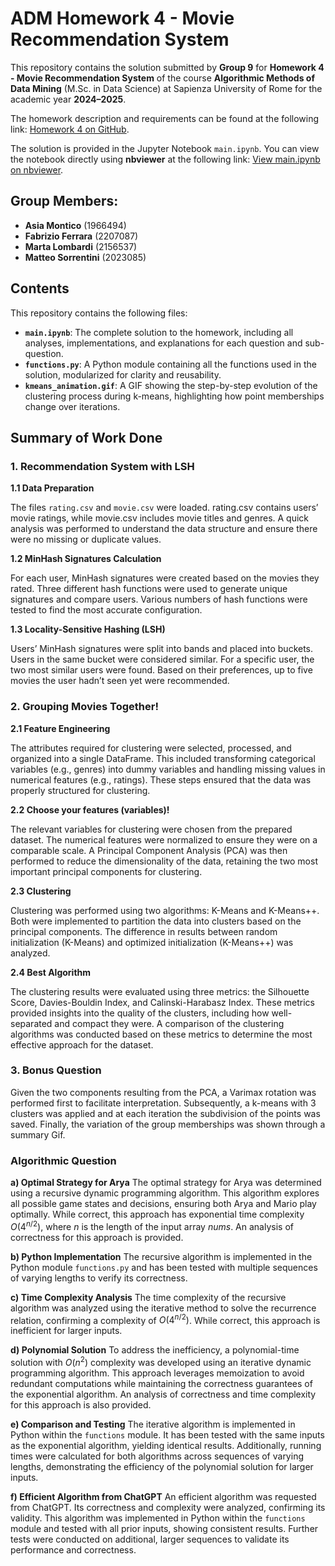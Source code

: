 # ADM Homework 4 - Movie Recommendation System

This repository contains the solution submitted by **Group 9** for **Homework 4 - Movie Recommendation System** of the course **Algorithmic Methods of Data Mining** (M.Sc. in Data Science) at Sapienza University of Rome for the academic year **2024–2025**. 

The homework description and requirements can be found at the following link: [Homework 4 on GitHub](https://github.com/Sapienza-University-Rome/ADM/tree/master/2024/Homework_4).

The solution is provided in the Jupyter Notebook `main.ipynb`. You can view the notebook directly using **nbviewer** at the following link: [View main.ipynb on nbviewer](https://nbviewer.org/github/FabrizioFerrara03/ADM-HW4/blob/main/main.ipynb).

## Group Members:
- **Asia Montico** (1966494)
- **Fabrizio Ferrara** (2207087)
- **Marta Lombardi** (2156537)
- **Matteo Sorrentini** (2023085)

## Contents

This repository contains the following files:

- **`main.ipynb`**: The complete solution to the homework, including all analyses, implementations, and explanations for each question and sub-question.
- **`functions.py`**: A Python module containing all the functions used in the solution, modularized for clarity and reusability.
- **`kmeans_animation.gif`**: A GIF showing the step-by-step evolution of the clustering process during k-means, highlighting how point memberships change over iterations.

## Summary of Work Done

### 1. Recommendation System with LSH
**1.1 Data Preparation**

The files `rating.csv` and `movie.csv` were loaded. rating.csv contains users’ movie ratings, while movie.csv includes movie titles and genres. A quick analysis was performed to understand the data structure and ensure there were no missing or duplicate values.

**1.2 MinHash Signatures Calculation**

For each user, MinHash signatures were created based on the movies they rated. Three different hash functions were used to generate unique signatures and compare users. Various numbers of hash functions were tested to find the most accurate configuration.

**1.3 Locality-Sensitive Hashing (LSH)**

Users’ MinHash signatures were split into bands and placed into buckets. Users in the same bucket were considered similar. For a specific user, the two most similar users were found. Based on their preferences, up to five movies the user hadn’t seen yet were recommended.

### 2. Grouping Movies Together!
**2.1 Feature Engineering**

The attributes required for clustering were selected, processed, and organized into a single DataFrame. This included transforming categorical variables (e.g., genres) into dummy variables and handling missing values in numerical features (e.g., ratings). These steps ensured that the data was properly structured for clustering.

**2.2 Choose your features (variables)!**

The relevant variables for clustering were chosen from the prepared dataset. The numerical features were normalized to ensure they were on a comparable scale. A Principal Component Analysis (PCA) was then performed to reduce the dimensionality of the data, retaining the two most important principal components for clustering.

**2.3 Clustering**

Clustering was performed using two algorithms: K-Means and K-Means++. Both were implemented to partition the data into clusters based on the principal components. The difference in results between random initialization (K-Means) and optimized initialization (K-Means++) was analyzed.

**2.4 Best Algorithm**

The clustering results were evaluated using three metrics: the Silhouette Score, Davies-Bouldin Index, and Calinski-Harabasz Index. These metrics provided insights into the quality of the clusters, including how well-separated and compact they were. A comparison of the clustering algorithms was conducted based on these metrics to determine the most effective approach for the dataset.

### 3. Bonus Question

Given the two components resulting from the PCA, a Varimax rotation was performed first to facilitate interpretation. Subsequently, a k-means with 3 clusters was applied and at each iteration the subdivision of the points was saved. Finally, the variation of the group memberships was shown through a summary Gif.

### Algorithmic Question

**a) Optimal Strategy for Arya**
The optimal strategy for Arya was determined using a recursive dynamic programming algorithm. This algorithm explores all possible game states and decisions, ensuring both Arya and Mario play optimally. While correct, this approach has exponential time complexity $O(4^{n/2})$, where $n$ is the length of the input array *nums*. An analysis of correctness for this approach is provided.

**b) Python Implementation**
The recursive algorithm is implemented in the Python module `functions.py` and has been tested with multiple sequences of varying lengths to verify its correctness.

**c) Time Complexity Analysis**
The time complexity of the recursive algorithm was analyzed using the iterative method to solve the recurrence relation, confirming a complexity of $O(4^{n/2})$. While correct, this approach is inefficient for larger inputs.

**d) Polynomial Solution**
To address the inefficiency, a polynomial-time solution with $O(n^2)$ complexity was developed using an iterative dynamic programming algorithm. This approach leverages memoization to avoid redundant computations while maintaining the correctness guarantees of the exponential algorithm. An analysis of correctness and time complexity for this approach is also provided.

**e) Comparison and Testing**
The iterative algorithm is implemented in Python within the `functions` module. It has been tested with the same inputs as the exponential algorithm, yielding identical results. Additionally, running times were calculated for both algorithms across sequences of varying lengths, demonstrating the efficiency of the polynomial solution for larger inputs.

**f) Efficient Algorithm from ChatGPT**
An efficient algorithm was requested from ChatGPT. Its correctness and complexity were analyzed, confirming its validity. This algorithm was implemented in Python within the `functions` module and tested with all prior inputs, showing consistent results. Further tests were conducted on additional, larger sequences to validate its performance and correctness.

